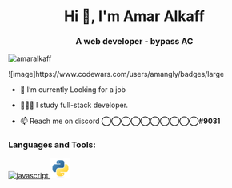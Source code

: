 <h1 align="center">Hi 👋, I'm Amar Alkaff</h1>
<h3 align="center">A web developer - bypass AC</h3>

<p align="left"> <img src="https://komarev.com/ghpvc/?username=amaralkaff&label=Profile%20views&color=0e75b6&style=flat" alt="amaralkaff" /> </p>
![image]https://www.codewars.com/users/amangly/badges/large

- 🔭 I’m currently Looking for a job

- 👨🏻‍💻 I study full-stack developer.

- 📫 Reach me on discord **⃝⃝⃝⃝⃝⃝⃝⃝⃝⃝#9031**

<h3 align="left">Languages and Tools:</h3>
<p align="left"> <a href="https://www.javascript.com/" target="_blank" rel="noreferrer"> <img src="https://cdn.worldvectorlogo.com/logos/javascript-1.svg" alt="javascript" width="40" height="40"/> </a> <a href="https://www.python.org" target="_blank" rel="noreferrer"> <img src="https://raw.githubusercontent.com/devicons/devicon/master/icons/python/python-original.svg" alt="python" width="40" height="40"/> </a> </p>
